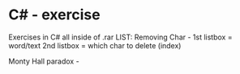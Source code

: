 # C# - exercise
Exercises in C# all inside of .rar
LIST:
Removing Char -
1st listbox = word/text
2nd listbox = which char to delete (index)

Monty Hall paradox -
